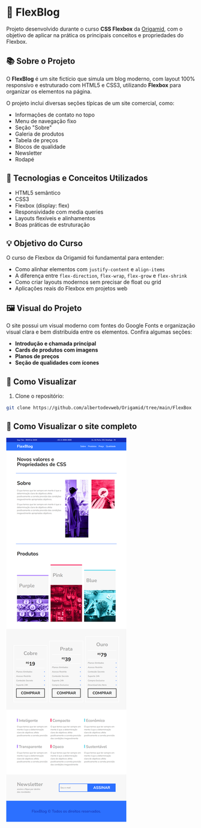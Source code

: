 # 🧩 FlexBlog

Projeto desenvolvido durante o curso **CSS Flexbox** da [Origamid](https://www.origamid.com/), com o objetivo de aplicar na prática os principais conceitos e propriedades do Flexbox.

## 📚 Sobre o Projeto

O **FlexBlog** é um site fictício que simula um blog moderno, com layout 100% responsivo e estruturado com HTML5 e CSS3, utilizando **Flexbox** para organizar os elementos na página.

O projeto inclui diversas seções típicas de um site comercial, como:

- Informações de contato no topo
- Menu de navegação fixo
- Seção "Sobre"
- Galeria de produtos
- Tabela de preços
- Blocos de qualidade
- Newsletter
- Rodapé

## 🧠 Tecnologias e Conceitos Utilizados

- HTML5 semântico
- CSS3
- Flexbox (display: flex)
- Responsividade com media queries
- Layouts flexíveis e alinhamentos
- Boas práticas de estruturação

## 💡 Objetivo do Curso

O curso de Flexbox da Origamid foi fundamental para entender:

- Como alinhar elementos com `justify-content` e `align-items`
- A diferença entre `flex-direction`, `flex-wrap`, `flex-grow` e `flex-shrink`
- Como criar layouts modernos sem precisar de float ou grid
- Aplicações reais do Flexbox em projetos web

## 🖼️ Visual do Projeto

O site possui um visual moderno com fontes do Google Fonts e organização visual clara e bem distribuída entre os elementos. Confira algumas seções:

- **Introdução e chamada principal**
- **Cards de produtos com imagens**
- **Planos de preços**
- **Seção de qualidades com ícones**

## 🚀 Como Visualizar

1. Clone o repositório:

```bash
git clone https://github.com/albertodevweb/Origamid/tree/main/FlexBox
```

## 🚀 Como Visualizar o site completo
![FlexBlog Preview](img/preview.png)